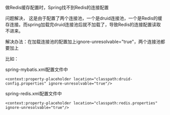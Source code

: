 做Redis缓存配置时，Spring找不到Redis的连接配置



问题解决， 这是由于配置了两个连接池，一个是druid连接池，一个是Redis的缓存连接。而spring加载完druid连接池后就不加载了，导致Redis的连接配置读取不进来。

解决办法：在加载连接池的配置加上ignore-unresolvable="true"，两个连接池都要加上

比如：

spring-mybatis.xml配置文件中

`<context:property-placeholder location="classpath:druid-config.properties" ignore-unresolvable="true"/>`

spring-redis.xml配置文件中

`<context:property-placeholder location="classpath:redis.properties" ignore-unresolvable="true"/>`